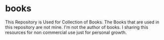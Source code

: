# books
This Repository is Used for Collection of Books. The Books that are used in this repository are not mine. I'm not the author of books. I sharing this resources for non commercial use just for personal growth.

